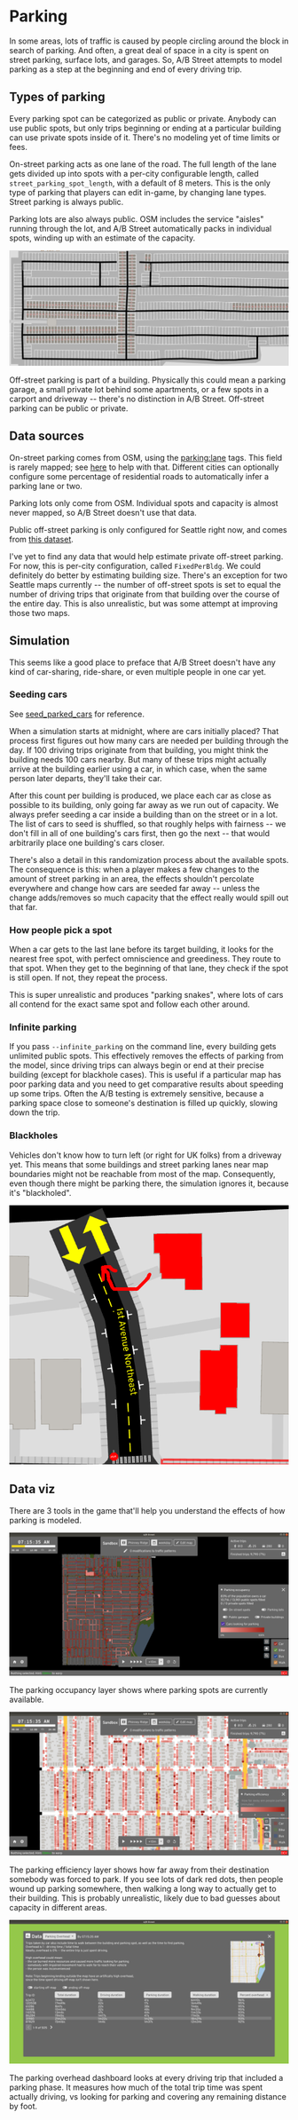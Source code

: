# Parking

In some areas, lots of traffic is caused by people circling around the block in
search of parking. And often, a great deal of space in a city is spent on street
parking, surface lots, and garages. So, A/B Street attempts to model parking as
a step at the beginning and end of every driving trip.

## Types of parking

Every parking spot can be categorized as public or private. Anybody can use
public spots, but only trips beginning or ending at a particular building can
use private spots inside of it. There's no modeling yet of time limits or fees.

On-street parking acts as one lane of the road. The full length of the lane gets
divided up into spots with a per-city configurable length, called
`street_parking_spot_length`, with a default of 8 meters. This is the only type
of parking that players can edit in-game, by changing lane types. Street parking
is always public.

Parking lots are also always public. OSM includes the service "aisles" running
through the lot, and A/B Street automatically packs in individual spots, winding
up with an estimate of the capacity.

![parking_lot](parking_lot.png)

Off-street parking is part of a building. Physically this could mean a parking
garage, a small private lot behind some apartments, or a few spots in a carport
and driveway -- there's no distinction in A/B Street. Off-street parking can be
public or private.

## Data sources

On-street parking comes from OSM, using the
[parking:lane](https://wiki.openstreetmap.org/wiki/Key:parking:lane) tags. This
field is rarely mapped; see [here](../side_projects/parking_mapper.md) to help
with that. Different cities can optionally configure some percentage of
residential roads to automatically infer a parking lane or two.

Parking lots only come from OSM. Individual spots and capacity is almost never
mapped, so A/B Street doesn't use that data.

Public off-street parking is only configured for Seattle right now, and comes
from
[this dataset](https://data-seattlecitygis.opendata.arcgis.com/datasets/public-garages-or-parking-lots).

I've yet to find any data that would help estimate private off-street parking.
For now, this is per-city configuration, called `FixedPerBldg`. We could
definitely do better by estimating building size. There's an exception for two
Seattle maps currently -- the number of off-street spots is set to equal the
number of driving trips that originate from that building over the course of the
entire day. This is also unrealistic, but was some attempt at improving those
two maps.

## Simulation

This seems like a good place to preface that A/B Street doesn't have any kind of
car-sharing, ride-share, or even multiple people in one car yet.

### Seeding cars

See
[seed_parked_cars](https://github.com/a-b-street/abstreet/blob/master/sim/src/make/scenario.rs)
for reference.

When a simulation starts at midnight, where are cars initially placed? That
process first figures out how many cars are needed per building through the day.
If 100 driving trips originate from that building, you might think the building
needs 100 cars nearby. But many of these trips might actually arrive at the
building earlier using a car, in which case, when the same person later departs,
they'll take their car.

After this count per building is produced, we place each car as close as
possible to its building, only going far away as we run out of capacity. We
always prefer seeding a car inside a building than on the street or in a lot.
The list of cars to seed is shuffled, so that roughly helps with fairness -- we
don't fill in all of one building's cars first, then go the next -- that would
arbitrarily place one building's cars closer.

There's also a detail in this randomization process about the available spots.
The consequence is this: when a player makes a few changes to the amount of
street parking in an area, the effects shouldn't percolate everywhere and change
how cars are seeded far away -- unless the change adds/removes so much capacity
that the effect really would spill out that far.

### How people pick a spot

When a car gets to the last lane before its target building, it looks for the
nearest free spot, with perfect omniscience and greediness. They route to that
spot. When they get to the beginning of that lane, they check if the spot is
still open. If not, they repeat the process.

This is super unrealistic and produces "parking snakes", where lots of cars all
contend for the exact same spot and follow each other around.

### Infinite parking

If you pass `--infinite_parking` on the command line, every building gets
unlimited public spots. This effectively removes the effects of parking from the
model, since driving trips can always begin or end at their precise building
(except for blackhole cases). This is useful if a particular map has poor
parking data and you need to get comparative results about speeding up some
trips. Often the A/B testing is extremely sensitive, because a parking space
close to someone's destination is filled up quickly, slowing down the trip.

### Blackholes

Vehicles don't know how to turn left (or right for UK folks) from a driveway
yet. This means that some buildings and street parking lanes near map boundaries
might not be reachable from most of the map. Consequently, even though there
might be parking there, the simulation ignores it, because it's "blackholed".

![blackhole](blackhole.png)

## Data viz

There are 3 tools in the game that'll help you understand the effects of how
parking is modeled.

![parking_occupancy](parking_occupancy.png)

The parking occupancy layer shows where parking spots are currently available.

![parking_efficiency](parking_efficiency.png)

The parking efficiency layer shows how far away from their destination somebody
was forced to park. If you see lots of dark red dots, then people wound up
parking somewhere, then walking a long way to actually get to their building.
This is probably unrealistic, likely due to bad guesses about capacity in
different areas.

![parking_overhead](parking_overhead.png)

The parking overhead dashboard looks at every driving trip that included a
parking phase. It measures how much of the total trip time was spent actually
driving, vs looking for parking and covering any remaining distance by foot.
